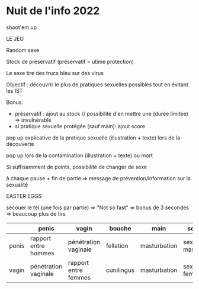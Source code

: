 # Nuit de l'info 2022

shoot'em up

LE JEU

Random sexe

Stock de préservatif (préservatif = utime protection)

Le sexe tire des trucs bleu sur des virus

Objectif : découvrir le plus de pratiques sexuelles possibles tout en évitant les IST

Bonus:

-   préservatif : ajout au stock // possibilité d'en mettre une (durée limitée) => invulnérable
-   si pratique sexuelle protégée (sauf main): ajout score

pop up explicative de la pratique sexuelle (illustration + texte) lors de la découverte

pop up lors de la contamination (illustration + texte) ou mort

Si suffisamment de points, possibilité de changer de sexe

à chaque pause + fin de partie => message de prévention/information sur la sexualité

EASTER EGGS

secouer le tel (une fois par partie) => "Not so fast" => bonus de 3 secondes => beaucoup plus de tirs

|       | penis                | vagin                | bouche     | main         | sextoy            | pied                   | fesses  |
| ----- | -------------------- | -------------------- | ---------- | ------------ | ----------------- | ---------------------- | ------- |
| penis | rapport entre hommes | pénétration vaginale | fellation  | masturbation | sextoys masculins | differents fétichismes | sodomie |
| vagin | pénétration vaginale | rapport entre femmes | cunilingus | masturbation | sextoys feminins  | differents fétichismes | X       |
